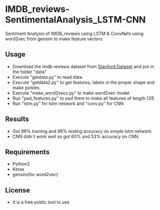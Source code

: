 # IMDB_reviews-SentimentalAnalysis_LSTM-CNN
Sentiment Analysis of IMDB_reviews using LSTM &amp; ConvNets using word2vec from gensim to make feature vectors

## Usage
- Download the imdb reviews dataset from [Stanford Dataset](http://ai.stanford.edu/~amaas/data/sentiment/) and put in the folder "data"
- Execute "getdata.py" to read data.
- Execute "getdata2.py" to get features, labels in the proper shape and make pickles.
- Execute "make_word2vecs.py" to make word2vec model.
- Run "pad_features.py" to pad them to make all features of length 128.
- Run "lstm.py" for lstm network and "conv.py" for CNN

## Results
- Got 98% training and 88% testing accuracy on simple lstm network.
- CNN didn't work well so got 60% and 53% accuracy on CNN.

## Requirements
- Python3
- Keras
- gensim(for word2vec)

## License
- It is a free public tool to use
